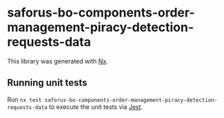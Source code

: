 # saforus-bo-components-order-management-piracy-detection-requests-data

This library was generated with [Nx](https://nx.dev).

## Running unit tests

Run `nx test saforus-bo-components-order-management-piracy-detection-requests-data` to execute the unit tests via [Jest](https://jestjs.io).
